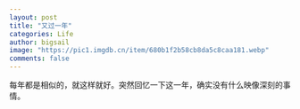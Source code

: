 ```yaml
---
layout: post
title: "又过一年"
categories: Life
author: bigsail
image: "https://pic1.imgdb.cn/item/680b1f2b58cb8da5c8caa181.webp"
comments: false
---
```


每年都是相似的，就这样就好。突然回忆一下这一年，确实没有什么映像深刻的事情。
